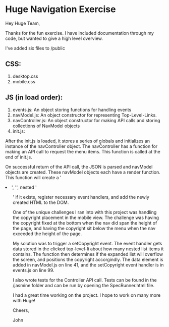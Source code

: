 # Huge Navigation Exercise

Hey Huge Team,

Thanks for the fun exercise. I have included documentation through my code, but wanted to give a high level overview. 

I've added six files to /public

## CSS:
  1. desktop.css
  2. mobile.css
  
## JS (in load order):
  1. events.js: An object storing functions for handling events
  2. navModel.js: An object constructor for representing Top-Level-Links.
  3. navController.js: An object constructor for making API calls and storing
     collections of NavModel objects
  4. init.js:

After the init.js is loaded, it stores a series of globals and initializes an instance of the navController object. The navController has a function for making an API call to request the menu items. This function is called at the end of init.js.

On successful return of the API call, the JSON is parsed and navModel objects are created. These navModel objects each have a render function. This function will create a '<li>', '<a>', nested '<ul>' if it exists, register necessary event handlers, and add the newly created HTML to the DOM.

One of the unique challenges I ran into with this project was handling the copyright placement in the mobile view. The challenge was having the copyright fixed at the bottom when the nav did span the height of the page, and having the copyright sit below the menu when the nav exceeded the height of the page.

My solution was to trigger a setCopyright event. The event handler gets data stored in the clicked top-level-li about how many nested list items it contains. The function then determines if the expanded list will overflow the screen, and positions the copyright accorgindly. The data element is added in navModel.js on line 41, and the setCopyright event handler is in events.js on line 99.

I also wrote tests for the Controller API call. Tests can be found in the /jasmine folder and can be run by opening the SpecRunner.html file.

I had a great time working on the project. I hope to work on many more with Huge!

Cheers,

John
